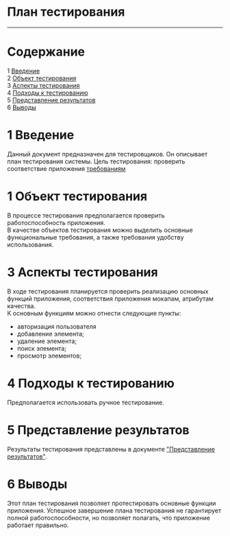 # План тестирования
---


# Cодержание
1 [Введение](#introduction)  
2 [Объект тестирования](#items)   
3 [Аспекты тестирования](#features)  
4 [Подходы к тестированию](#approach)  
5 [Представление результатов](#pass)  
6 [Выводы](#conclusion)  

<a name="introduction"/>

# 1 Введение

Данный документ предназначен для тестировщиков. Он описывает план тестирования системы. Цель тестирования: проверить соответствие приложения [требованиям](../docs/project_requirements.md)

<a name="items"/>

# 1 Объект тестирования

В процессе тестирования предполагается проверить работоспособность приложения.  
В качестве объектов тестирования можно выделить основные функциональные требования, а также требования удобству использования. 

<a name="features"/>

# 3 Аспекты тестирования

В ходе тестирования планируется проверить реализацию основных функций приложения, соответствия приложения мокапам, атрибутам качества.  
К основным функциям можно отнести следующие пункты:      
* авторизация пользователя
* добавление элемента; 
* удаление элемента;
* поиск элемента;
* просмотр элементов;    

<a name="approach"/>

# 4 Подходы к тестированию

Предполагается использовать ручное тестирование.

<a name="pass"/>

# 5 Представление результатов

Результаты тестирования представлены в документе ["Представление результатов"](./TestResults.md).

<a name="conclusion"/>

# 6 Выводы

Этот план тестирования позволяет протестировать основные функции приложения. Успешное завершение плана тестирования не гарантирует полной работоспособности, но позволяет полагать, что приложение работает правильно.
